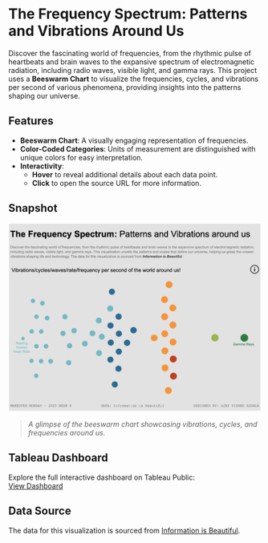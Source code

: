 # The Frequency Spectrum: Patterns and Vibrations Around Us  

Discover the fascinating world of frequencies, from the rhythmic pulse of heartbeats and brain waves to the expansive spectrum of electromagnetic radiation, including radio waves, visible light, and gamma rays. This project uses a **Beeswarm Chart** to visualize the frequencies, cycles, and vibrations per second of various phenomena, providing insights into the patterns shaping our universe.  

## Features  
- **Beeswarm Chart**: A visually engaging representation of frequencies.  
- **Color-Coded Categories**: Units of measurement are distinguished with unique colors for easy interpretation.  
- **Interactivity**:  
  - **Hover** to reveal additional details about each data point.  
  - **Click** to open the source URL for more information.  

## Snapshot  
![Beeswarm Chart Snapshot](Snapshot.png)  
> *A glimpse of the beeswarm chart showcasing vibrations, cycles, and frequencies around us.*  

## Tableau Dashboard  
Explore the full interactive dashboard on Tableau Public:  
[View Dashboard](https://public.tableau.com/shared/XM4DDDHP4?:display_count=n&:origin=viz_share_link)  

## Data Source  
The data for this visualization is sourced from [Information is Beautiful](https://www.informationisbeautiful.net/).  
